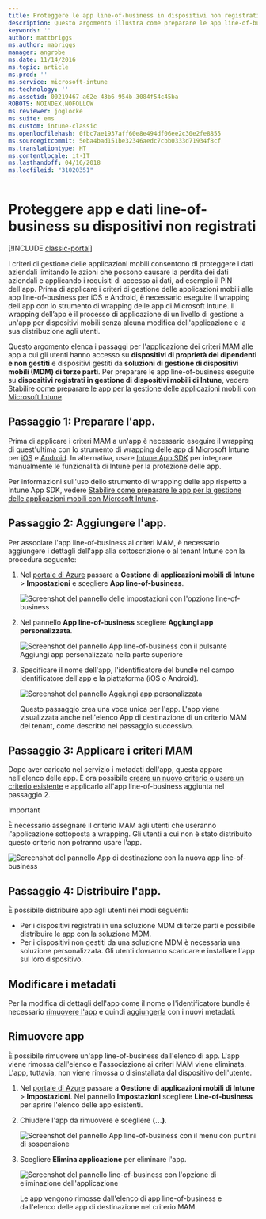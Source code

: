 ```yaml
---
title: Proteggere le app line-of-business in dispositivi non registrati
description: Questo argomento illustra come preparare le app line-of-business in modo da applicare i criteri di gestione delle applicazioni mobili che consentono di evitare la perdita di dati.
keywords: ''
author: mattbriggs
ms.author: mabriggs
manager: angrobe
ms.date: 11/14/2016
ms.topic: article
ms.prod: ''
ms.service: microsoft-intune
ms.technology: ''
ms.assetid: 00219467-a62e-43b6-954b-3084f54c45ba
ROBOTS: NOINDEX,NOFOLLOW
ms.reviewer: joglocke
ms.suite: ems
ms.custom: intune-classic
ms.openlocfilehash: 0fbc7ae1937aff60e8e494df06ee2c30e2fe8855
ms.sourcegitcommit: 5eba4bad151be32346aedc7cbb0333d71934f8cf
ms.translationtype: HT
ms.contentlocale: it-IT
ms.lasthandoff: 04/16/2018
ms.locfileid: "31020351"
---
```

# <a name="protect-line-of-business-apps-and-data-on-devices-that-are-not-enrolled-in-microsoft-intune"></a>Proteggere app e dati line-of-business su dispositivi non registrati

[!INCLUDE [classic-portal](../includes/classic-portal.md)]

I criteri di gestione delle applicazioni mobili consentono di proteggere i dati aziendali limitando le azioni che possono causare la perdita dei dati aziendali e applicando i requisiti di accesso ai dati, ad esempio il PIN dell'app. Prima di applicare i criteri di gestione delle applicazioni mobili alle app line-of-business per iOS e Android, è necessario eseguire il wrapping dell'app con lo strumento di wrapping delle app di Microsoft Intune. Il wrapping dell’app è il processo di applicazione di un livello di gestione a un'app per dispositivi mobili senza alcuna modifica dell'applicazione e la sua distribuzione agli utenti.  

Questo argomento elenca i passaggi per l'applicazione dei criteri MAM alle app a cui gli utenti hanno accesso su **dispositivi di proprietà dei dipendenti e non gestiti** e dispositivi gestiti da **soluzioni di gestione di dispositivi mobili (MDM) di terze parti**.  Per preparare le app line-of-business eseguite su **dispositivi registrati in gestione di dispositivi mobili di Intune**, vedere [Stabilire come preparare le app per la gestione delle applicazioni mobili con Microsoft Intune](/intune/apps-prepare-mobile-application-management).


##  <a name="step-1-prepare-the-app"></a>Passaggio 1: Preparare l'app.

Prima di applicare i criteri MAM a un'app è necessario eseguire il wrapping di quest'ultima con lo strumento di wrapping delle app di Microsoft Intune per [iOS](/intune/app-wrapper-prepare-ios) e [Android](/intune/app-wrapper-prepare-android). In alternativa, usare [Intune App SDK](/intune/app-sdk) per integrare manualmente le funzionalità di Intune per la protezione delle app.

Per informazioni sull'uso dello strumento di wrapping delle app rispetto a Intune App SDK, vedere [Stabilire come preparare le app per la gestione delle applicazioni mobili con Microsoft Intune](/intune/apps-prepare-mobile-application-management).

## <a name="step-2-add-the-app"></a>Passaggio 2: Aggiungere l'app.

Per associare l'app line-of-business ai criteri MAM, è necessario aggiungere i dettagli dell'app alla sottoscrizione o al tenant Intune con la procedura seguente:

1. Nel [portale di Azure](https://portal.azure.com/) passare a **Gestione di applicazioni mobili di Intune**  >  **Impostazioni** e scegliere **App line-of-business**.

   ![Screenshot del pannello delle impostazioni con l'opzione line-of-business](../media/mam-azure-portal-lob-on-settings.png)

2. Nel pannello **App line-of-business** scegliere **Aggiungi app personalizzata**.

   ![Screenshot del pannello App line-of-business con il pulsante Aggiungi app personalizzata nella parte superiore](../media/mam-azure-portal-add-lob-app-action.png)
3. Specificare il nome dell'app, l'identificatore del bundle nel campo Identificatore dell'app e la piattaforma (iOS o Android).

   ![Screenshot del pannello Aggiungi app personalizzata](../media/mam-azure-portal-add-app-details.png)

   Questo passaggio crea una voce unica per l'app. L'app viene visualizzata anche nell'elenco App di destinazione di un criterio MAM del tenant, come descritto nel passaggio successivo.

## <a name="step-3-apply-mam-policies"></a>Passaggio 3: Applicare i criteri MAM
Dopo aver caricato nel servizio i metadati dell'app, questa appare nell'elenco delle app. È ora possibile [creare un nuovo criterio o usare un criterio esistente](create-and-deploy-mobile-app-management-policies-with-microsoft-intune.md) e applicarlo all'app line-of-business aggiunta nel passaggio 2.

>[!IMPORTANT]
>È necessario assegnare il criterio MAM agli utenti che useranno l'applicazione sottoposta a wrapping.  Gli utenti a cui non è stato distribuito questo criterio non potranno usare l'app.


  ![Screenshot del pannello App di destinazione con la nuova app line-of-business](../media/mam-azure-portal-lob-on-targeted-app-list.png)
## <a name="step-4-distribute-the-app"></a>Passaggio 4: Distribuire l'app.
È possibile distribuire app agli utenti nei modi seguenti:
* Per i dispositivi registrati in una soluzione MDM di terze parti è possibile distribuire le app con la soluzione MDM.
* Per i dispositivi non gestiti da una soluzione MDM è necessaria una soluzione personalizzata. Gli utenti dovranno scaricare e installare l'app sul loro dispositivo.

## <a name="change-the-metadata"></a>Modificare i metadati
Per la modifica di dettagli dell'app come il nome o l'identificatore bundle è necessario [rimuovere l'app](#remove-apps) e quindi [aggiungerla](#step-2-add-the-app) con i nuovi metadati.

##  <a name="remove-apps"></a>Rimuovere app
È possibile rimuovere un'app line-of-business dall'elenco di app. L'app viene rimossa dall'elenco e l'associazione ai criteri MAM viene eliminata. L'app, tuttavia, non viene rimossa o disinstallata dal dispositivo dell'utente.  

1. Nel [portale di Azure](https://portal.azure.com/) passare a **Gestione di applicazioni mobili di Intune** > **Impostazioni**. Nel pannello **Impostazioni** scegliere **Line-of-business** per aprire l'elenco delle app esistenti.  
2. Chiudere l'app da rimuovere e scegliere **(...)**.

   ![Screenshot del pannello App line-of-business con il menu con puntini di sospensione](../media/mam-azure-portal-lob-context-menu.png)
3. Scegliere **Elimina applicazione** per eliminare l'app.

   ![Screenshot del pannello line-of-business con l'opzione di eliminazione dell'applicazione](../media/mam-azure-portal-delete-app.png)

   Le app vengono rimosse dall'elenco di app line-of-business e dall'elenco delle app di destinazione nel criterio MAM.
